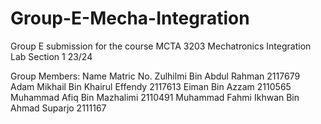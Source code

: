 # Group-E-Mecha-Integration
Group E submission for the course MCTA 3203 Mechatronics Integration Lab Section 1 23/24

Group Members:
Name                                          Matric No.
Zulhilmi Bin Abdul Rahman                     2117679
Adam Mikhail Bin Khairul Effendy              2117613
Eiman Bin Azzam                               2110565
Muhammad Afiq Bin Mazhalimi                   2110491
Muhammad Fahmi Ikhwan Bin Ahmad Suparjo       2111167
